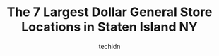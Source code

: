 ---
layout: ampstory
image: https://i0.wp.com/www.depkes.org/wp-content/uploads/2023/06/dollar-general-0-in-staten-island-ny-1685967209.jpeg?resize=640,853
author: techidn
featured: false
description: Discover the impressive array of Dollar General options in Staten Island NY, where you can find 7 of the largest Dollar General establishments in the area. From renowned classics to hidden g
title: The 7 Largest Dollar General Store Locations in Staten Island NY
cover:
   title: The 7 Largest Dollar General Store Locations in Staten Island NY
   subtitle: Rickpate
   background: https://www.depkes.org/wp-content/uploads/2023/06/dollar-general-0-in-staten-island-ny-1685967209.jpeg

pages: 
 - layout: thirds
   top: <h1>#1 Dollar General</h1>
   bottom: "<p>Im making myself dinnerware looking beautiful right 😍</p>"
   background: https://www.depkes.org/wp-content/uploads/2023/06/dollar-general-1-in-staten-island-ny-1685967210.jpeg
   backgroundblur: true
 - layout: thirds
   top: <h1>#2 Dollar General</h1>
   bottom: "<p>801 Livingston St, Elizabeth, NJ 07201, United States</p>"
   background: https://www.depkes.org/wp-content/uploads/2023/06/dollar-general-2-in-staten-island-ny-1685967210.jpeg
   cta:
      link: https://www.depkes.org/blog/the-7-largest-dollar-general-store-locations-in-staten-island-ny/
      text: The 7 Largest Dollar General Store Locations in Staten Island NY
 - layout: thirds
   top: <h1>#3 Dollar General</h1>
   bottom: "<p>1141 Elizabeth Ave, Elizabeth, NJ 07201, United States</p>"
   background: https://www.depkes.org/wp-content/uploads/2023/06/dollar-general-3-in-staten-island-ny-1685967210.jpeg
   cta:
      link: https://www.depkes.org/blog/the-7-largest-dollar-general-store-locations-in-staten-island-ny/
      text: The 7 Largest Dollar General Store Locations in Staten Island NY
 - layout: thirds
   top: <h1>#4 Dollar General</h1>
   bottom: "<p>157 Jefferson Ave, Elizabeth, NJ 07201, United States</p>"
   background: https://images.unsplash.com/photo-1632260260864-caf7fde5ec36?ixlib=rb-4.0.3&ixid=MnwxMjA3fDB8MHxwaG90by1wYWdlfHx8fGVufDB8fHx8&auto=format&fit=crop&w=640&h=853&q=80
   cta:
      link: https://www.depkes.org/blog/the-7-largest-dollar-general-store-locations-in-staten-island-ny/
      text: The 7 Largest Dollar General Store Locations in Staten Island NY
 - layout: thirds
   top: <h1>#5 Bay Street Dollar Store</h1>
   bottom: "<p>1277 Bay St, Staten Island, NY 10305, United States</p>"
   background: https://images.unsplash.com/photo-1618005182384-a83a8bd57fbe?ixlib=rb-4.0.3&ixid=MnwxMjA3fDB8MHxwaG90by1wYWdlfHx8fGVufDB8fHx8&auto=format&fit=crop&w=640&h=853&q=80
   cta:
      link: https://www.depkes.org/blog/the-7-largest-dollar-general-store-locations-in-staten-island-ny/
      text: The 7 Largest Dollar General Store Locations in Staten Island NY
 - layout: thirds
   top: <h1>#6 TheRichmondGeneral</h1>
   bottom: "<p>2655 Richmond Ave, Staten Island, NY 10314, United States</p>"
   background: https://images.unsplash.com/photo-1541356665065-22676f35dd40?ixlib=rb-4.0.3&ixid=MnwxMjA3fDB8MHxwaG90by1wYWdlfHx8fGVufDB8fHx8&auto=format&fit=crop&w=640&h=853&q=80
   cta:
      link: https://www.depkes.org/blog/the-7-largest-dollar-general-store-locations-in-staten-island-ny/
      text: The 7 Largest Dollar General Store Locations in Staten Island NY

 - layout: thirds
   middle: Continue reading...
   background: https://images.unsplash.com/photo-1580610447943-1bfbef5efe07?ixlib=rb-4.0.3&ixid=MnwxMjA3fDB8MHxwaG90by1wYWdlfHx8fGVufDB8fHx8&auto=format&fit=crop&w=640&h=853&q=80
   cta:
      link: https://www.depkes.org/blog/the-7-largest-dollar-general-store-locations-in-staten-island-ny/
      text: The 7 Largest Dollar General Store Locations in Staten Island NY
      
---